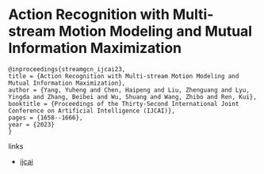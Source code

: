 # Action Recognition with Multi-stream Motion Modeling and Mutual Information Maximization

```
@inproceedings{streamgcn_ijcai23,
title = {Action Recognition with Multi-stream Motion Modeling and Mutual Information Maximization},
author = {Yang, Yuheng and Chen, Haipeng and Liu, Zhenguang and Lyu, Yingda and Zhang, Beibei and Wu, Shuang and Wang, Zhibo and Ren, Kui},
booktitle = {Proceedings of the Thirty-Second International Joint Conference on Artificial Intelligence (IJCAI)},
pages = {1658--1666},
year = {2023}
}
```

links
- [ijcai](https://www.ijcai.org/proceedings/2023/184)
